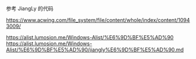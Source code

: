 参考 JiangLy 的代码

https://www.acwing.com/file_system/file/content/whole/index/content/10943009/

https://alist.lumosion.me/Windows-Alist/%E6%9D%BF%E5%AD%90
https://alist.lumosion.me/Windows-Alist/%E6%9D%BF%E5%AD%90/jiangly%E6%9D%BF%E5%AD%90.md
